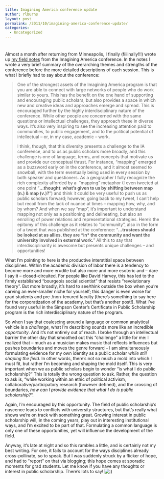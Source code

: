 ```yaml
---
title: Imagining America conference update
author: rlburns
layout: post
permalink: /2011/10/imagining-america-conference-update/
categories:
  - Uncategorized
---
```

# 

Almost a month after returning from Minneapolis, I finally (fiiiinally!!!) wrote up [my field notes][1] from the Imagining America conference. In the notes I wrote a very brief summary of the overarching themes and strengths of the conference before the more detailed descriptions of each session. This is what I briefly had to say about the conference:

 [1]: http://bit.ly/n2BixR

> One of the strongest assets of the Imagining America program is that you are able to connect with large networks of people who do work similar to yours. This has the benefit on the one hand of supporting and encouraging public scholars, but also provides a space in which new and creative ideas and approaches emerge and spread. This is encouraged further by the highly interdisciplinary nature of the conference. While other people are concerned with the same questions or intellectual challenges, they approach these in diverse ways. It’s also very inspiring to see the increasing attention paid to communities, to public engagement, and to the political potential of intellectual – or, in my case, academic – work.
> 
> I think, though, that this diversity presents a challenge to the IA conference, and to us as public scholars more broadly, and this challenge is one of language, terms, and concepts that motivate us and provide our conceptual thrust. For instance, “mapping” emerged as a buzzword early on in the conference, and it almost seemed to snowball, with the term eventually being used in every session by both speaker and questioners. As a geographer I fully recognize the rich complexity afforded by a  “mapping” metaphor (I even tweeted at one point “**…thought: what’s given to us by shifting between map (n.) & map (v.)?**”) and think it could be very useful to push us as public scholars forward; however, going back to my tweet, I can’t help but recoil from the lack of nuance at times – mapping how, why, and by whom? And when we say “map”, it’s important to understand mapping not only as a positioning and delineating, but also an enrolling of power relations and representational strategies. Here’s the epitomy of this challenge as it relates to “community”, also in the form of a tweet that was published at the conference: “**…trustees should be looked at as allies. they are \*in\* the community and want the university involved in external work.**” All this to say that interdisciplinarity is awesome but presents unique challenges – and opportunities!

What I’m pointing to here is the productive interstitial space between disciplines. Within the academic division of labor there is a tendency to become more and more erudite but also more and more esoteric and – dare I say it – closed-circuited. For people like David Harvey, this has led to the firmly established “bourgeois social scientist” that resists “revolutionary theory”. But more broadly, it’s hard to see/think outside the box when you’re carving an ever-smaller niche for yourself; this danger is even worse for grad students and pre-/non-tenured faculty (there’s something to say here for the corporatization of the academy, but that’s another post!). What I’ve found very useful in the Simpson Center’s Certificate in Public Scholarship program is the rich interdisciplinary nature of the program. 

So when I say that coalescing around a language or common analytical vehicle is a *challenge*, what I’m describing sounds more like an incredible *opportunity*. And it’s not entirely out of reach. I broke through an intellectual barrier the other day that smoothed out this “challenge” a little for me: I realized that – much as a musician makes music that reflects influences but pushes boundaries and moves the genre forward – I am simultaneously formulating evidence for my own identity as a public scholar *while still shaping the field*. In other words, there’s not so much a mold into which I must fit, but rather I’m becoming and shaping the mold itself. This is very important when we as public scholars begin to wonder “is what I do public scholarship?” This is totally the wrong question to ask. Rather, the question to ask is, “while working within an ethic of political activism, collaborative/participatory research (however defined), and the crossing of boundaries, *how can I provide evidence that what I do is public scholarship?*“.

Again, I’m encouraged by this opportunity. The field of public scholarship’s nascence leads to conflicts with university structures, but that’s really what shows we’re on track with something great. Growing interest in public scholarship will, in the coming years, play out in interesting institutional ways, and I’m excited to be part of that. Formulating a common language is only one of these opportunities, yet will influence the development of the field. 

Anyway, it’s late at night and so this rambles a little, and is certainly not my best writing. For one, it fails to account for the ways disciplines already cross-pollinate, so to speak. But I was suddenly struck by a flicker of hope, and had to “report” on that via blogging; this hope comes at sporadic moments for grad students. Let me know if you have any thoughts or interest in public scholarship. There’s lots to say! ![:)][2] 

 [2]: localhost:7878/wordpress/wp-includes/images/smilies/icon_smile.gif